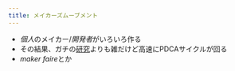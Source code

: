 ```yaml
---
title: メイカーズムーブメント
---
```


* *個人*のメイカー/*開発者*がいろいろ作る
* その結果、ガチの[研究](%E7%A0%94%E7%A9%B6.md)よりも雑だけど高速にPDCAサイクルが回る
* *maker faire*とか
